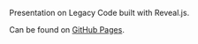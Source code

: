 Presentation on Legacy Code built with Reveal.js.

Can be found on [GitHub Pages](https://alberto56.github.io/presentation_legacy_code).
